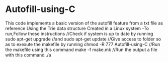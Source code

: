 # Autofill-using-C
This code implements a basic version of the autofill feature from a txt file as reference Using the Trie data structure 
Created in a Linux system
-To run,Follow these instructions 
//Check if system is up to date by running 
sudo apt-get upgrade 
//and 
sudo apt-get update
//Give access to folder so as to exexute the makefile by running
chmod -R 777 Autofill-using-C
//Run the makefile using this command 
make -f make.mk
//Run the output a file with this command 
./a
